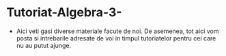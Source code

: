 # Tutoriat-Algebra-3-

- Aici veti gasi diverse materiale facute de noi. De asemenea, tot aici vom posta si intrebarile adresate de voi in timpul tutoriatelor pentru cei care nu au putut ajunge.
